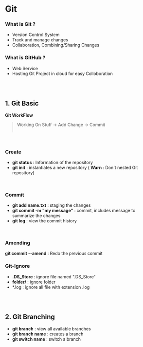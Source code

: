# Git
### What is Git ?

 - Version Control System <br/>
 - Track and manage changes <br/>
 - Collaboration, Combining/Sharing Changes<br/>

### What is GitHub ?

 - Web Service<br/>
 - Hosting Git Project in cloud for easy Colloboration<br/>


<br/><br/>
## 1. Git Basic
**Git WorkFlow**
>Working On Stuff -> Add Change -> Commit<br/><br/>

<br/>

### Create 
 - **git status** : Information of the repository<br/>
 - **git init** : instantiates a new repository ( **Warn** : Don't nested Git repository)<br/>
 <br/>

### Commit

 - **git add name.txt** : staging the changes
 - **git commit -m "my message"** : commit, includes message to summarize the changes
 - **git log** : view the commit history
 <br/>

### Amending
 **git commit --amend** : Redo the previous commit

### Git-Ignore

 - **.DS_Store** : ignore file named ".DS_Store"
 - **folder/** : ignore folder
 - *.log : ignore all file with extension .log


<br/><br/>
## 2. Git Branching

 - **git branch** : view all available branches
 -   **git branch name** : creates a branch
-   **git switch name** : switch a branch
